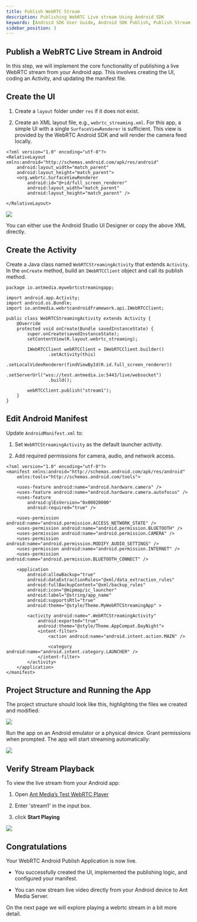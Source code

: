 ```yaml
---
title: Publish WebRTC Stream
description: Publishing WebRTC Live stream Using Android SDK 
keywords: [Android SDK User Guide, Android SDK Publish, Publish Stream from your Android device, Ant Media Server Documentation, Ant Media Server Tutorials]
sidebar_position: 3
---
```

## Publish a WebRTC Live Stream in Android

In this step, we will implement the core functionality of publishing a live WebRTC stream from your Android app. This involves creating the UI, coding an Activity, and updating the manifest file.

## Create the UI

1. Create a `layout` folder under `res` if it does not exist.

2. Create an XML layout file, e.g., `webrtc_streaming.xml`. For this app, a simple UI with a single `SurfaceViewRenderer` is sufficient. This view is provided by the WebRTC Android SDK and will render the camera feed locally.

```
<?xml version="1.0" encoding="utf-8"?>
<RelativeLayout xmlns:android="http://schemas.android.com/apk/res/android"
    android:layout_width="match_parent"
    android:layout_height="match_parent">
    <org.webrtc.SurfaceViewRenderer
        android:id="@+id/full_screen_renderer"
        android:layout_width="match_parent"
        android:layout_height="match_parent" />

</RelativeLayout>
```

![](@site/static/img/sdk-integration/android-sdk/layout.png)

You can either use the Android Studio UI Designer or copy the above XML directly.


 ## Create the Activity
 
Create a Java class named `WebRTCStreamingActivity` that extends `Activity`. In the `onCreate` method, build an `IWebRTCClient` object and call its publish method.

```
package io.antmedia.mywebrtcstreamingapp;

import android.app.Activity;
import android.os.Bundle;
import io.antmedia.webrtcandroidframework.api.IWebRTCClient;

public class WebRTCStreamingActivity extends Activity {
    @Override
    protected void onCreate(Bundle savedInstanceState) {
        super.onCreate(savedInstanceState);
        setContentView(R.layout.webrtc_streaming);

        IWebRTCClient webRTCClient = IWebRTCClient.builder()
                .setActivity(this)
                .setLocalVideoRenderer(findViewById(R.id.full_screen_renderer))
                .setServerUrl("wss://test.antmedia.io:5443/live/websocket")
                .build();

        webRTCClient.publish("stream1");
    }
}
```

## Edit Android Manifest

Update `AndroidManifest.xml` to:

1. Set `WebRTCStreamingActivity` as the default launcher activity.

2. Add required permissions for camera, audio, and network access.

```
<?xml version="1.0" encoding="utf-8"?>
<manifest xmlns:android="http://schemas.android.com/apk/res/android"
    xmlns:tools="http://schemas.android.com/tools">

    <uses-feature android:name="android.hardware.camera" />
    <uses-feature android:name="android.hardware.camera.autofocus" />
    <uses-feature
        android:glEsVersion="0x00020000"
        android:required="true" />

    <uses-permission android:name="android.permission.ACCESS_NETWORK_STATE" />
    <uses-permission android:name="android.permission.BLUETOOTH" />
    <uses-permission android:name="android.permission.CAMERA" />
    <uses-permission android:name="android.permission.MODIFY_AUDIO_SETTINGS" />
    <uses-permission android:name="android.permission.INTERNET" />
    <uses-permission android:name="android.permission.BLUETOOTH_CONNECT" />

    <application
        android:allowBackup="true"
        android:dataExtractionRules="@xml/data_extraction_rules"
        android:fullBackupContent="@xml/backup_rules"
        android:icon="@mipmap/ic_launcher"
        android:label="@string/app_name"
        android:supportsRtl="true"
        android:theme="@style/Theme.MyWebRTCStreamingApp" >

        <activity android:name=".WebRTCStreamingActivity"
            android:exported="true"
            android:theme="@style/Theme.AppCompat.DayNight">
            <intent-filter>
                <action android:name="android.intent.action.MAIN" />

                <category android:name="android.intent.category.LAUNCHER" />
            </intent-filter>
        </activity>
    </application>
</manifest>
```

## Project Structure and Running the App

The project structure should look like this, highlighting the files we created and modified:

![](@site/static/img/sdk-integration/android-sdk/webrtc-android-streaming-application-structure.png)

Run the app on an Android emulator or a physical device. Grant permissions when prompted. The app will start streaming automatically:

![](@site/static/img/sdk-integration/android-sdk/webrtc-android-publish-application.png)
 
## Verify Stream Playback

To view the live stream from your Android app:

1. Open [Ant Media’s Test WebRTC Player](https://antmedia.io/webrtc-samples/webrtc-player)

2. Enter 'stream1' in the input box.

3. click **Start Playing**

![](@site/static/img/sdk-integration/android-sdk/webrtc-android-publish-application-test-1.png)

## Congratulations

Your WebRTC Android Publish Application is now live.

- You successfully created the UI, implemented the publishing logic, and configured your manifest.

- You can now stream live video directly from your Android device to Ant Media Server.

On the next page we will explore playing a webrtc stream in a bit more detail.
